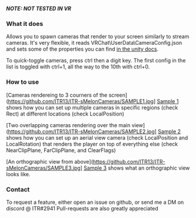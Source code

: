 ***NOTE: NOT TESTED IN VR***

### What it does
Allows you to spawn cameras that render to your screen similarly to stream cameras.
It's very flexible, it reads VRChat\UserData\CameraConfig.json and sets some of the properties you can find [in the unity docs](https://docs.unity3d.com/ScriptReference/Camera.html). 

To quick-toggle cameras, press ctrl then a digit key. The first config in the list is toggled with ctrl+1, all the way to the 10th with ctrl+0.

### How to use

[Cameras rendereing to 3 courners of the screen](https://github.com/ITR13/ITR-sMelonCameras/SAMPLE1.jpg]
[Sample 1](https://github.com/ITR13/ITR-sMelonCameras/SAMPLE1.json) shows how you can set up multiple cameras in specific regions (check Rect) at different locations (check LocalPosition)

[Two overlapping cameras rendering over the main view](https://github.com/ITR13/ITR-sMelonCameras/SAMPLE2.jpg]
[Sample 2](https://github.com/ITR13/ITR-sMelonCameras/SAMPLE2.json) shows how you can set up an aerial view camera (check LocalPosition and LocalRotation) that renders the player on top of everything else (check NearClipPlane, FarClipPlane, and ClearFlags)

[An orthographic view from above](https://github.com/ITR13/ITR-sMelonCameras/SAMPLE3.jpg]
[Sample 3](https://github.com/ITR13/ITR-sMelonCameras/SAMPLE3.json) shows what an orthographic view looks like.

### Contact
To request a feature, either open an issue on github, or send me a DM on discord @ ITR#2941
Pull-requests are also greatly appreciated